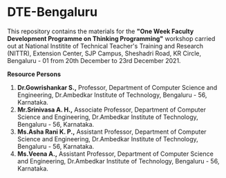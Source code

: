 # DTE-Bengaluru  
This repository contains the materials for the **"One Week Faculty Development Programme on Thinking Programming"** workshop carried out at National Institite of Technical Teacher's Training and Research (NITTR), Extension Center, SJP Campus, Sheshadri Road, KR Circle, Bengaluru - 01 from 20th December to 23rd December 2021.  

**Resource Persons**  
1. **Dr.Gowrishankar S.,** Professor, Department of Computer Science and Engineering, Dr.Ambedkar Institute of Technology, Bengaluru - 56, Karnataka.  
2. **Mr.Srinivasa A. H.,** Associate Professor, Department of Computer Science and Engineering, Dr.Ambedkar Institute of Technology, Bengaluru - 56, Karnataka.  
3. **Ms.Asha Rani K. P.,** Assistant Professor, Department of Computer Science and Engineering, Dr.Ambedkar Institute of Technology, Bengaluru - 56, Karnataka.  
4. **Ms.Veena A.,** Assistant Professor, Department of Computer Science and Engineering, Dr.Ambedkar Institute of Technology, Bengaluru - 56, Karnataka.  
